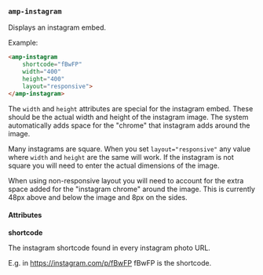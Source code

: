 <!---
Copyright 2015 The AMP HTML Authors. All Rights Reserved.

Licensed under the Apache License, Version 2.0 (the "License");
you may not use this file except in compliance with the License.
You may obtain a copy of the License at

      http://www.apache.org/licenses/LICENSE-2.0

Unless required by applicable law or agreed to in writing, software
distributed under the License is distributed on an "AS-IS" BASIS,
WITHOUT WARRANTIES OR CONDITIONS OF ANY KIND, either express or implied.
See the License for the specific language governing permissions and
limitations under the License.
-->

### <a name="amp-instagram"></a> `amp-instagram`

Displays an instagram embed.

Example:
```html
<amp-instagram
    shortcode="fBwFP"
    width="400"
    height="400"
    layout="responsive">
</amp-instagram>
```

The `width` and `height` attributes are special for the instagram embed.
These should be the actual width and height of the instagram image.
The system automatically adds space for the "chrome" that instagram adds around the image.

Many instagrams are square. When you set `layout="responsive"` any value where `width` and `height` are the same will work. If the instagram is not square you will need to enter the actual dimensions of the image.

When using non-responsive layout you will need to account for the extra space added for the "instagram chrome" around the image. This is currently 48px above and below the image and 8px on the sides.

#### Attributes

**shortcode**

The instagram shortcode found in every instagram photo URL.

E.g. in https://instagram.com/p/fBwFP fBwFP is the shortcode.
